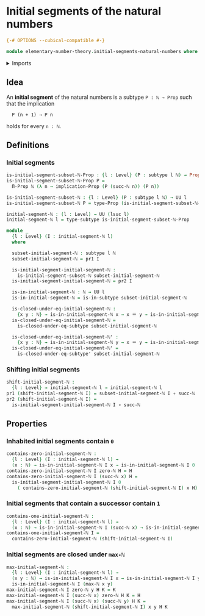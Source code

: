 # Initial segments of the natural numbers

```agda
{-# OPTIONS --cubical-compatible #-}

module elementary-number-theory.initial-segments-natural-numbers where
```

<details><summary>Imports</summary>

```agda
open import elementary-number-theory.maximum-natural-numbers
open import elementary-number-theory.natural-numbers

open import foundation.dependent-pair-types
open import foundation.function-types
open import foundation.identity-types
open import foundation.propositions
open import foundation.subtypes
open import foundation.universe-levels
```

</details>

## Idea

An **initial segment** of the natural numbers is a subtype `P : ℕ → Prop` such
that the implication

```text
  P (n + 1) → P n
```

holds for every `n : ℕ`.

## Definitions

### Initial segments

```agda
is-initial-segment-subset-ℕ-Prop : {l : Level} (P : subtype l ℕ) → Prop l
is-initial-segment-subset-ℕ-Prop P =
  Π-Prop ℕ (λ n → implication-Prop (P (succ-ℕ n)) (P n))

is-initial-segment-subset-ℕ : {l : Level} (P : subtype l ℕ) → UU l
is-initial-segment-subset-ℕ P = type-Prop (is-initial-segment-subset-ℕ-Prop P)

initial-segment-ℕ : (l : Level) → UU (lsuc l)
initial-segment-ℕ l = type-subtype is-initial-segment-subset-ℕ-Prop

module _
  {l : Level} (I : initial-segment-ℕ l)
  where

  subset-initial-segment-ℕ : subtype l ℕ
  subset-initial-segment-ℕ = pr1 I

  is-initial-segment-initial-segment-ℕ :
    is-initial-segment-subset-ℕ subset-initial-segment-ℕ
  is-initial-segment-initial-segment-ℕ = pr2 I

  is-in-initial-segment-ℕ : ℕ → UU l
  is-in-initial-segment-ℕ = is-in-subtype subset-initial-segment-ℕ

  is-closed-under-eq-initial-segment-ℕ :
    {x y : ℕ} → is-in-initial-segment-ℕ x → x ＝ y → is-in-initial-segment-ℕ y
  is-closed-under-eq-initial-segment-ℕ =
    is-closed-under-eq-subtype subset-initial-segment-ℕ

  is-closed-under-eq-initial-segment-ℕ' :
    {x y : ℕ} → is-in-initial-segment-ℕ y → x ＝ y → is-in-initial-segment-ℕ x
  is-closed-under-eq-initial-segment-ℕ' =
    is-closed-under-eq-subtype' subset-initial-segment-ℕ
```

### Shifting initial segments

```agda
shift-initial-segment-ℕ :
  {l : Level} → initial-segment-ℕ l → initial-segment-ℕ l
pr1 (shift-initial-segment-ℕ I) = subset-initial-segment-ℕ I ∘ succ-ℕ
pr2 (shift-initial-segment-ℕ I) =
  is-initial-segment-initial-segment-ℕ I ∘ succ-ℕ
```

## Properties

### Inhabited initial segments contain `0`

```agda
contains-zero-initial-segment-ℕ :
  {l : Level} (I : initial-segment-ℕ l) →
  (x : ℕ) → is-in-initial-segment-ℕ I x → is-in-initial-segment-ℕ I 0
contains-zero-initial-segment-ℕ I zero-ℕ H = H
contains-zero-initial-segment-ℕ I (succ-ℕ x) H =
  is-initial-segment-initial-segment-ℕ I 0
    ( contains-zero-initial-segment-ℕ (shift-initial-segment-ℕ I) x H)
```

### Initial segments that contain a successor contain `1`

```agda
contains-one-initial-segment-ℕ :
  {l : Level} (I : initial-segment-ℕ l) →
  (x : ℕ) → is-in-initial-segment-ℕ I (succ-ℕ x) → is-in-initial-segment-ℕ I 1
contains-one-initial-segment-ℕ I =
  contains-zero-initial-segment-ℕ (shift-initial-segment-ℕ I)
```

### Initial segments are closed under `max-ℕ`

```agda
max-initial-segment-ℕ :
  {l : Level} (I : initial-segment-ℕ l) →
  (x y : ℕ) → is-in-initial-segment-ℕ I x → is-in-initial-segment-ℕ I y →
  is-in-initial-segment-ℕ I (max-ℕ x y)
max-initial-segment-ℕ I zero-ℕ y H K = K
max-initial-segment-ℕ I (succ-ℕ x) zero-ℕ H K = H
max-initial-segment-ℕ I (succ-ℕ x) (succ-ℕ y) H K =
  max-initial-segment-ℕ (shift-initial-segment-ℕ I) x y H K
```
